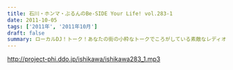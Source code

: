 ```yaml
---
title: 石川・ホンマ・ぶるんのBe-SIDE Your Life! vol.283-1
date: 2011-10-05
tags: ['2011年', '2011年10月']
draft: false
summary: ローカルDJ！トーク！あなたの街の小粋なトークでころがしている素敵なレディオDJについてのまたしても熱いお話。でも、あくまでも「リスペクト」前提でのお話ですからね。NAMAE
---
```


http://project-phi.ddo.jp/ishikawa/ishikawa283_1.mp3
